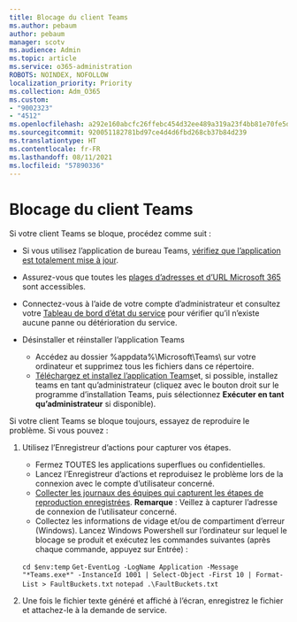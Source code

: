 ```yaml
---
title: Blocage du client Teams
ms.author: pebaum
author: pebaum
manager: scotv
ms.audience: Admin
ms.topic: article
ms.service: o365-administration
ROBOTS: NOINDEX, NOFOLLOW
localization_priority: Priority
ms.collection: Adm_O365
ms.custom:
- "9002323"
- "4512"
ms.openlocfilehash: a292e160abcfc26ffebc454d32ee489a319a23f4bb81e70fe5dbe72bfd0b8b81
ms.sourcegitcommit: 920051182781bd97ce4d4d6fbd268cb37b84d239
ms.translationtype: HT
ms.contentlocale: fr-FR
ms.lasthandoff: 08/11/2021
ms.locfileid: "57890336"
---
```

# <a name="teams-client-crashing"></a>Blocage du client Teams

Si votre client Teams se bloque, procédez comme suit :

- Si vous utilisez l’application de bureau Teams, [vérifiez que l’application est totalement mise à jour](https://support.office.com/article/Update-Microsoft-Teams-535a8e4b-45f0-4f6c-8b3d-91bca7a51db1).

- Assurez-vous que toutes les [plages d’adresses et d’URL Microsoft 365 ](https://docs.microsoft.com/microsoftteams/connectivity-issues) sont accessibles.

- Connectez-vous à l’aide de votre compte d’administrateur et consultez votre [Tableau de bord d’état du service](https://docs.microsoft.com/office365/enterprise/view-service-health) pour vérifier qu’il n’existe aucune panne ou détérioration du service.

- Désinstaller et réinstaller l’application Teams
    - Accédez au dossier %appdata%\Microsoft\Teams\ sur votre ordinateur et supprimez tous les fichiers dans ce répertoire.
    - [Téléchargez et installez l’application Teams](https://www.microsoft.com/microsoft-teams/download-app)et, si possible, installez teams en tant qu’administrateur (cliquez avec le bouton droit sur le programme d’installation Teams, puis sélectionnez **Exécuter en tant qu’administrateur** si disponible).

Si votre client Teams se bloque toujours, essayez de reproduire le problème. Si vous pouvez :

1. Utilisez l’Enregistreur d’actions pour capturer vos étapes.
    - Fermez TOUTES les applications superflues ou confidentielles.
    - Lancez l’Enregistreur d’actions et reproduisez le problème lors de la connexion avec le compte d’utilisateur concerné.
    - [Collecter les journaux des équipes qui capturent les étapes de reproduction enregistrées](https://docs.microsoft.com/microsoftteams/log-files). **Remarque** : Veillez à capturer l’adresse de connexion de l’utilisateur concerné.
    - Collectez les informations de vidage et/ou de compartiment d’erreur (Windows). Lancez Windows Powershell sur l’ordinateur sur lequel le blocage se produit et exécutez les commandes suivantes (après chaque commande, appuyez sur Entrée) :

    `cd $env:temp` `Get-EventLog -LogName Application -Message "*Teams.exe*" -InstanceId 1001 | Select-Object -First 10 | Format-List > FaultBuckets.txt`
    `notepad .\FaultBuckets.txt`
    
2. Une fois le fichier texte généré et affiché à l’écran, enregistrez le fichier et attachez-le à la demande de service. 
